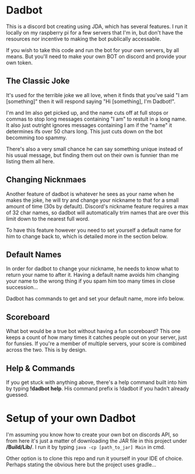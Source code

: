 # Dadbot
This is a discord bot creating using JDA, which has several features. I run it locally on my raspberry pi for a few servers that I'm in, but don't have the resources nor incentive to making the bot publically accessable.

If you wish to take this code and run the bot for your own servers, by all means. But you'll need to make your own BOT on discord and provide your own token.

## The Classic Joke
It's used for the terrible joke we all love, when it finds that you've said "I am [something]" then it will respond saying "Hi [something], I'm Dadbot!". 

I'm and Im also get picked up, and the name cuts off at full stops or commas to stop long messages containing "I am" to restult in a long name. It also just outright ignores messages containing I am if the "name" it determines ifs over 50 chars long. This just cuts down on the bot becomming too spammy.

There's also a very small chance he can say something unique instead of his usual message, but finding them out on their own is funnier than me listing them all here.

## Changing Nicknmaes
Another feature of dadbot is whatever he sees as your name when he makes the joke, he will try and change your nickname to that for a small amount of time (30s by default). Discord's nickname feature requires a max of 32 char names, so dadbot will automatically trim names that are over this limit down to the nearest full word.

To have this feature however you need to set yourself a default name for him to change back to, which is detailed more in the section below.

## Default Names
In order for dadbot to change your nickname, he needs to know what to return your name to after it. Having a default name avoids him changing your name to the wrong thing if you spam him too many times in close succession...

Dadbot has commands to get and set your default name, more info below.

## Scoreboard
What bot would be a true bot without having a fun scoreboard? This one keeps a count of how many times it catches people out on your server, just for funsies. If you're a member of multiple servers, your score is combined across the two. This is by design.

## Help & Commands
If you get stuck with anything above, there's a help command built into him by typing **!dadbot help**. His command prefix is !dadbot if you hadn't already guessed.

# Setup of your own Dadbot
I'm assuming you know how to create your own bot on discords API, so from here it's just a matter of downloading the JAR file in this project under **/Build/Lib/**. I run it by typing `java -cp [path_to_jar] Main` in cmd.

Other option is to clone this repo and run it yourself in your IDE of choice. Perhaps stating the obvious here but the project uses gradle...
